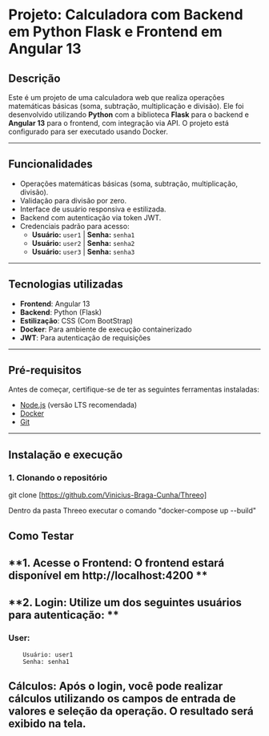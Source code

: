 # **Projeto: Calculadora com Backend em Python Flask e Frontend em Angular 13**

## **Descrição**
Este é um projeto de uma calculadora web que realiza operações matemáticas básicas (soma, subtração, multiplicação e divisão). Ele foi desenvolvido utilizando **Python**  com a biblioteca **Flask** para o backend e **Angular 13** para o frontend, com integração via API. O projeto está configurado para ser executado usando Docker.

---

## **Funcionalidades**
- Operações matemáticas básicas (soma, subtração, multiplicação, divisão).
- Validação para divisão por zero.
- Interface de usuário responsiva e estilizada.
- Backend com autenticação via token JWT.
- Credenciais padrão para acesso:
  - **Usuário:** `user1` | **Senha:** `senha1`
  - **Usuário:** `user2` | **Senha:** `senha2`
  - **Usuário:** `user3` | **Senha:** `senha3`


---

## **Tecnologias utilizadas**
- **Frontend**: Angular 13
- **Backend**: Python (Flask)
- **Estilização**: CSS (Com BootStrap)
- **Docker**: Para ambiente de execução containerizado
- **JWT**: Para autenticação de requisições

---

## **Pré-requisitos**
Antes de começar, certifique-se de ter as seguintes ferramentas instaladas:
- [Node.js](https://nodejs.org/) (versão LTS recomendada)
- [Docker](https://www.docker.com/)
- [Git](https://git-scm.com/)

---

## **Instalação e execução**

### **1. Clonando o repositório**

git clone [https://github.com/Vinicius-Braga-Cunha/Threeo]

Dentro da pasta Threeo executar o comando "docker-compose up --build"

## **Como Testar**

## **1. Acesse o Frontend: O frontend estará disponível em http://localhost:4200 **
## **2. Login: Utilize um dos seguintes usuários para autenticação: **
### User:
        Usuário: user1
        Senha: senha1

## **Cálculos: Após o login, você pode realizar cálculos utilizando os campos de entrada de valores e seleção da operação. O resultado será exibido na tela.**


